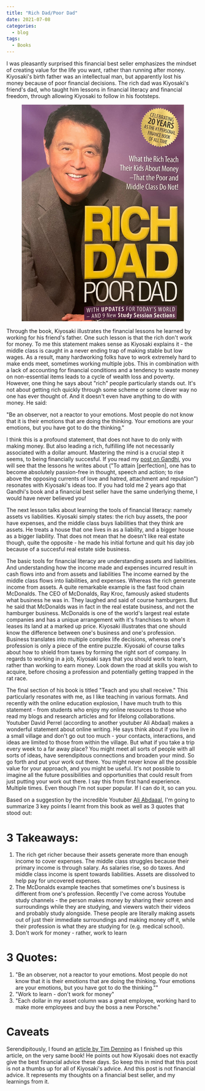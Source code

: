 ```yaml
---
title: "Rich Dad/Poor Dad"
date: 2021-07-08
categories:
  - blog
tags:
  - Books
---
```


I was pleasantly surprised this financial best seller emphasizes the mindset of creating value for the life you want,
rather than running after money. Kiyosaki's birth father was an intellectual man, but apparently lost his money because of poor financial
decisions. The rich dad was Kiyosaki's friend's dad, who taught him lessons in financial literacy and financial freedom, through allowing Kiyosaki
to follow in his footsteps.

<figure >
    <a href="/assets/images2/richpoor.jpg"><img src="/assets/images2/richpoor.jpg" alt="Book cover by Skanda Vivek"></a>
</figure>


Through the book, Kiyosaki illustrates the financial lessons he learned by working for his friend's father. One such lesson is that the rich don't work for money.
To me this statement makes sense as Kiyosaki explains it - the middle class is caught in a never ending trap of making stable but low wages. As a result,
many hardworking folks have to work extremely hard to make ends meet, sometimes working multiple jobs. This in combination with a lack of accounting for
financial conditions and a tendency to waste money on non-essential items leads to a cycle of wealth loss and poverty. However, one thing he says about "rich"
people particularly stands out. It's not about getting rich quickly through some scheme or some clever way no one has ever thought of. And it doesn't even
have anything to do with money. He said:

"Be an observer, not a reactor to your emotions. Most people do not know that it is their emotions that are doing the thinking. Your emotions are
your emotions, but you have got to do the thinking."

I think this is a profound statement, that does not have to do only with making money. But also leading a rich, fulfilling life not necessarily associated
with a dollar amount. Mastering the mind is a crucial step it seems, to being financially succesful. If you read my [post on Gandhi](https://skandavivek.com/blog/gandhi/), you will see that the lessons
he writes about ("To attain [perfection], one has to become absolutely passion-free in thought, speech and action; to rise above the opposing currents of love and hatred, attachment and repulsion")
resonates with Kiyosaki's ideas too. If you had told me 2 years ago that Gandhi's book and a financial best seller
have the same underlying theme, I would have never believed you!

The next lesson talks about learning the tools of financial literacy: namely assets vs liabilities. Kiyosaki simply states: the rich buy assets, the poor have expenses,
and the middle class buys liabilities that they think are assets. He treats a house that one lives in as a liability, and a bigger house as a bigger liability. That
does not mean that he doesn't like real estate though, quite the opposite - he made his initial fortune and quit his day job because of a succesful real estate side
business.

The basic tools for financial literacy are understanding assets and liabilities. And understanding how the income made and expenses incurred result in cash flows into and
from assets and liabilities The income earned by the middle class flows into liabilities, and expenses. Whereas the rich generate income from assets. A quite remarkable
example is the fast food chain McDonalds. The CEO of McDonalds, Ray Kroc, famously asked students what business he was in. They laughed and said of course hamburgers.
But he said that McDonalds was in fact in the real estate business, and not the hamburger business. McDonalds is one of the world's largest real estate companies and
has a unique arrangement with it's franchises to whom it leases its land at a marked up price. Kiyosaki illustrates that one should know the difference between
one's business and one's profession. Business translates into multiple complex life decisions, whereas one's profession is only a piece of the entire puzzle. Kiyosaki
of course talks about how to shield from taxes by forming the right sort of company. In regards to working in a job, Kiyosaki says that you should work to learn, rather than working to earn money. Look down the road at skills you wish to acquire, before chosing a profession and potentially getting
trapped in the rat race.

The final section of his book is titled "Teach and you shall receive." This particularly resonates with me, as I like teaching in various formats. And recently with the online
education explosion, I have much truth to this statement - from students who enjoy my online resources to those who read my blogs and research articles and for lifelong
collaborations. Youtuber David Perrel (according to another youtuber Ali Abdaal) makes a wonderful statement about online writing. He says think about if you live in a small
village and don't go out too much - your contacts, interactions, and ideas are limited to those from within the village. But what if you take a trip every week to a far away place?
You might meet all sorts of people with all sorts of ideas, have serendipitous connections and broaden your mind. So go forth and put your work out there.
You might never know all the possible value for your approach, and you might be useful. It's not possible to imagine all the future possibilities and opportunities
that could result from just putting your work out there. I say this from first hand experience. Multiple times. Even though I'm not super popular. If I can do it, so can you.

Based on a suggestion by the incredible Youtuber [Ali Abdaaal](https://www.youtube.com/watch?v=AjoxkxM_I5g), I'm going to summarize 3 key points I learnt from this book as well as 3 quotes that stood out:


# 3 Takeaways:

1. The rich get richer because their assets generate more than enough income to cover expenses. The middle class struggles because their primary income is through salary. As salaries rise, so do taxes. And middle class income is spent towards liabilities. Assets are dissolved to help pay for uncovered expenses.
2. The McDonalds example teaches that sometimes one's business is different from one's profession. Recently I've come across Youtube study channels - the person makes money by sharing their screen and surroundings while they are studying, and viewers watch their videos and probably study alongside. These people are literally making assets out of just their immediate surroundings and making money off it, while their profession is what they are studying for (e.g. medical school).
3. Don't work for money - rather, work to learn


# 3 Quotes:
1. "Be an observer, not a reactor to your emotions. Most people do not know that it is their emotions that are doing the thinking. Your emotions are
your emotions, but you have got to do the thinking.""
2. "Work to learn - don't work for money"
3. "Each dollar in my asset column was a great employee, working hard to make more employees and buy the boss a new Porsche."

# Caveats
Serendipitously, I found an [article by Tim Denning](https://medium.com/swlh/were-not-getting-financially-smarter-by-reading-rich-dad-poor-dad-728c6c62fc4a)
as I finished up this article, on the very same book! He points out how Kiyosaki does not exactly give the best financial advice these days. So keep this in mind that this post is not
a thumbs up for all of Kiyosaki's advice. And this post is not financial advice. It represents my thoughts on a financial best seller, and my learnings from it.
